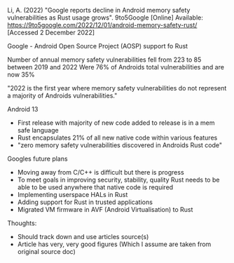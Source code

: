 Li, A. (2022) "Google reports decline in Android memory safety vulnerabilities as Rust usage grows". 9to5Google [Online] Available: https://9to5google.com/2022/12/01/android-memory-safety-rust/ [Accessed 2 December 2022]

Google - Android Open Source Project (AOSP) support fo Rust

Number of annual memory safety vulnerabilities fell from 223 to 85 between 2019 and 2022
Were 76% of Androids total vulnerabilities and are now 35% 

"2022 is the first year where memory safety vulnerabilities do not represent a majority of Androids vulnerabilities."

Android 13
+ First release with majority of new code added to release is in a mem safe language
+ Rust encapsulates 21% of all new native code within various features
+ "zero memory safety vulnerabilities discovered in Androids Rust code"

Googles future plans
+ Moving away from C/C++ is difficult but there is progress
+ To meet goals in improving security, stability, quality Rust needs to be able to be used anywhere that native code is required
+ Implementing userspace HALs in Rust
+ Adding support for Rust in trusted applications
+ Migrated VM firmware in AVF (Android Virtualisation) to Rust



Thoughts:
+ Should track down and use articles source(s)
+ Article has very, very good figures (Which I assume are taken from original source doc)